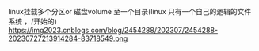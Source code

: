 linux挂载多个分区or 磁盘volume 至一个目录(linux 只有一个自己的逻辑的文件系统 ，/开始的)
https://img2023.cnblogs.com/blog/2454288/202307/2454288-20230727213914284-83718549.png
